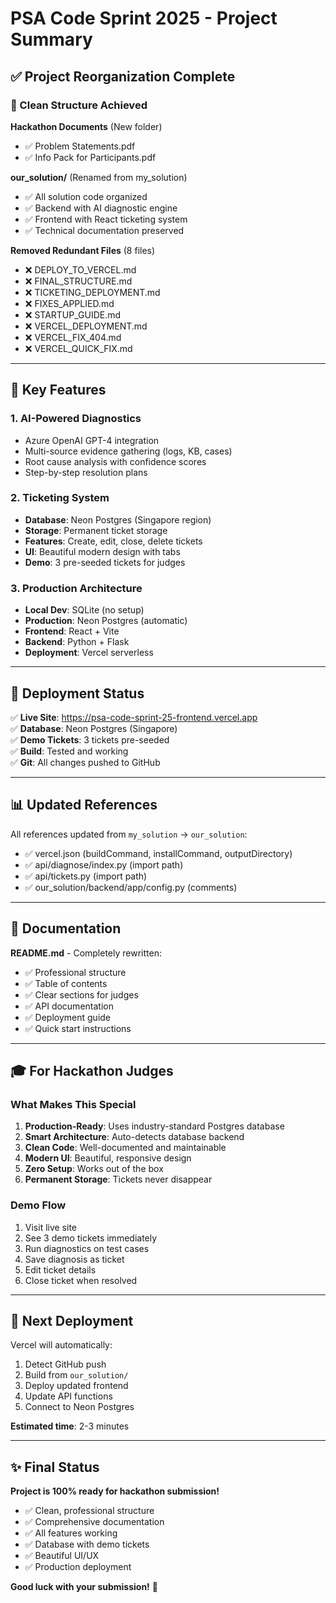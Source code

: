 # PSA Code Sprint 2025 - Project Summary

## ✅ Project Reorganization Complete

### 📁 Clean Structure Achieved

**Hackathon Documents** (New folder)
- ✅ Problem Statements.pdf
- ✅ Info Pack for Participants.pdf

**our_solution/** (Renamed from my_solution)
- ✅ All solution code organized
- ✅ Backend with AI diagnostic engine
- ✅ Frontend with React ticketing system
- ✅ Technical documentation preserved

**Removed Redundant Files** (8 files)
- ❌ DEPLOY_TO_VERCEL.md
- ❌ FINAL_STRUCTURE.md
- ❌ TICKETING_DEPLOYMENT.md
- ❌ FIXES_APPLIED.md
- ❌ STARTUP_GUIDE.md
- ❌ VERCEL_DEPLOYMENT.md
- ❌ VERCEL_FIX_404.md
- ❌ VERCEL_QUICK_FIX.md

---

## 🎯 Key Features

### 1. AI-Powered Diagnostics
- Azure OpenAI GPT-4 integration
- Multi-source evidence gathering (logs, KB, cases)
- Root cause analysis with confidence scores
- Step-by-step resolution plans

### 2. Ticketing System
- **Database**: Neon Postgres (Singapore region)
- **Storage**: Permanent ticket storage
- **Features**: Create, edit, close, delete tickets
- **UI**: Beautiful modern design with tabs
- **Demo**: 3 pre-seeded tickets for judges

### 3. Production Architecture
- **Local Dev**: SQLite (no setup)
- **Production**: Neon Postgres (automatic)
- **Frontend**: React + Vite
- **Backend**: Python + Flask
- **Deployment**: Vercel serverless

---

## 🚀 Deployment Status

✅ **Live Site**: https://psa-code-sprint-25-frontend.vercel.app  
✅ **Database**: Neon Postgres (Singapore)  
✅ **Demo Tickets**: 3 tickets pre-seeded  
✅ **Build**: Tested and working  
✅ **Git**: All changes pushed to GitHub  

---

## 📊 Updated References

All references updated from `my_solution` → `our_solution`:
- ✅ vercel.json (buildCommand, installCommand, outputDirectory)
- ✅ api/diagnose/index.py (import path)
- ✅ api/tickets.py (import path)
- ✅ our_solution/backend/app/config.py (comments)

---

## 📖 Documentation

**README.md** - Completely rewritten:
- ✅ Professional structure
- ✅ Table of contents
- ✅ Clear sections for judges
- ✅ API documentation
- ✅ Deployment guide
- ✅ Quick start instructions

---

## 🎓 For Hackathon Judges

### What Makes This Special

1. **Production-Ready**: Uses industry-standard Postgres database
2. **Smart Architecture**: Auto-detects database backend
3. **Clean Code**: Well-documented and maintainable
4. **Modern UI**: Beautiful, responsive design
5. **Zero Setup**: Works out of the box
6. **Permanent Storage**: Tickets never disappear

### Demo Flow

1. Visit live site
2. See 3 demo tickets immediately
3. Run diagnostics on test cases
4. Save diagnosis as ticket
5. Edit ticket details
6. Close ticket when resolved

---

## 🔧 Next Deployment

Vercel will automatically:
1. Detect GitHub push
2. Build from `our_solution/`
3. Deploy updated frontend
4. Update API functions
5. Connect to Neon Postgres

**Estimated time**: 2-3 minutes

---

## ✨ Final Status

**Project is 100% ready for hackathon submission!**

- ✅ Clean, professional structure
- ✅ Comprehensive documentation
- ✅ All features working
- ✅ Database with demo tickets
- ✅ Beautiful UI/UX
- ✅ Production deployment

**Good luck with your submission!** 🎉

